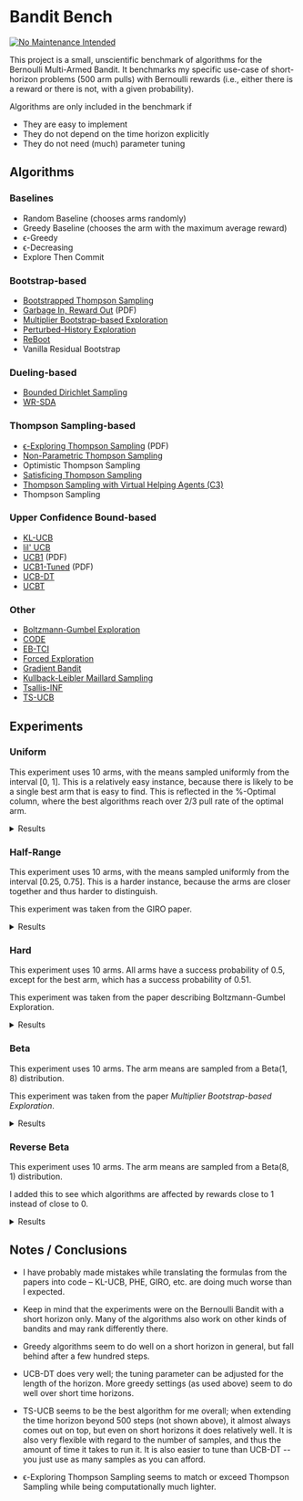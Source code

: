 # Bandit Bench

[![No Maintenance Intended](http://unmaintained.tech/badge.svg)](http://unmaintained.tech/)

This project is a small, unscientific benchmark of algorithms for the Bernoulli
Multi-Armed Bandit. It benchmarks my specific use-case of short-horizon problems
(500 arm pulls) with Bernoulli rewards (i.e., either there is a reward or there
is not, with a given probability).

Algorithms are only included in the benchmark if

- They are easy to implement
- They do not depend on the time horizon explicitly
- They do not need (much) parameter tuning

## Algorithms

### Baselines

- Random Baseline (chooses arms randomly)
- Greedy Baseline (chooses the arm with the maximum average reward)
- ϵ-Greedy
- ϵ-Decreasing
- Explore Then Commit

### Bootstrap-based

- [Bootstrapped Thompson Sampling](https://arxiv.org/abs/1410.4009)
- [Garbage In, Reward Out](http://proceedings.mlr.press/v97/kveton19a/kveton19a.pdf) (PDF)
- [Multiplier Bootstrap-based Exploration](https://arxiv.org/abs/2302.01543)
- [Perturbed-History Exploration](https://arxiv.org/abs/1902.10089)
- [ReBoot](https://arxiv.org/abs/2002.08436)
- Vanilla Residual Bootstrap

### Dueling-based

- [Bounded Dirichlet Sampling](https://arxiv.org/abs/2111.09724)
- [WR-SDA](https://arxiv.org/abs/2010.14323)

### Thompson Sampling-based

- [ϵ-Exploring Thompson Sampling](https://proceedings.mlr.press/v202/jin23b/jin23b.pdf) (PDF)
- [Non-Parametric Thompson Sampling](https://proceedings.mlr.press/v117/riou20a.html)
- Optimistic Thompson Sampling
- [Satisficing Thompson Sampling](https://arxiv.org/abs/1704.09028)
- [Thompson Sampling with Virtual Helping Agents (C3)](https://arxiv.org/abs/2209.08197)
- Thompson Sampling

### Upper Confidence Bound-based

- [KL-UCB](https://arxiv.org/abs/1102.2490)
- [lil' UCB](https://arxiv.org/abs/1312.7308)
- [UCB1](https://homes.di.unimi.it/~cesabian/Pubblicazioni/ml-02.pdf) (PDF)
- [UCB1-Tuned](https://homes.di.unimi.it/~cesabian/Pubblicazioni/ml-02.pdf) (PDF)
- [UCB-DT](https://arxiv.org/abs/2110.02690)
- [UCBT](https://arxiv.org/abs/2102.05263)

### Other

- [Boltzmann-Gumbel Exploration](https://arxiv.org/abs/1705.10257)
- [CODE](https://arxiv.org/abs/2310.14751)
- [EB-TCI](https://arxiv.org/abs/2206.05979)
- [Forced Exploration](https://arxiv.org/abs/2312.07285)
- [Gradient Bandit](https://arxiv.org/abs/2402.17235)
- [Kullback-Leibler Maillard Sampling](https://arxiv.org/abs/2304.14989)
- [Tsallis-INF](https://arxiv.org/abs/1807.07623)
- [TS-UCB](https://arxiv.org/abs/2006.06372)

## Experiments

### Uniform

This experiment uses 10 arms, with the means sampled uniformly from the interval
[0, 1]. This is a relatively easy instance, because there is likely to be a
single best arm that is easy to find. This is reflected in the %-Optimal column,
where the best algorithms reach over 2/3 pull rate of the optimal arm.

<details>
<summary>Results</summary>

<!-- `> cat uniform.md` -->
<!-- BEGIN mdsh -->
| Algorithm                                                   | %-Optimal | Regret (Mean) | Regret (Median Absolute Deviation) |  Time  |
| ----------------------------------------------------------- | --------: | ------------: | ---------------------------------: | :----: |
| TS-UCB (100 samples)                                        |     71.47 |       17.4640 |                             3.3679 | 68.56s |
| TS-UCB (10 samples)                                         |     71.86 |       17.8842 |                             3.6917 | 7.15s  |
| UCB-DT (γ=1.00)                                             |     69.93 |       18.1466 |                             2.5287 | 2.42s  |
| UCB-DT (γ=0.95)                                             |     72.44 |       18.1946 |                             2.4725 | 2.42s  |
| UCB-DT (γ=0.75)                                             |     72.50 |       18.1962 |                             2.5172 | 2.41s  |
| UCB-DT (γ=0.90)                                             |     72.42 |       18.2016 |                             2.4807 | 2.45s  |
| CODE (δ=0.990)                                              |     68.91 |       18.9329 |                             2.9569 | 0.35s  |
| Greedy                                                      |     66.26 |       19.7129 |                             2.5470 | 0.08s  |
| TS-UCB (1 samples)                                          |     71.45 |       19.9763 |                             5.3961 | 0.88s  |
| ϵ-Decreasing (ϵ=0.990)                                      |     66.35 |       20.7765 |                             2.7735 | 0.14s  |
| Thompson Sampling with Virtual Helping Agents (Combiner C3) |     63.16 |       21.1041 |                             6.1932 | 23.75s |
| ϵ-Greedy (ϵ=0.010)                                          |     66.18 |       21.1769 |                             2.8588 | 0.08s  |
| ϵ-Decreasing (ϵ=0.900)                                      |     66.48 |       21.2824 |                             2.8492 | 0.15s  |
| ϵ-Greedy (ϵ=0.020)                                          |     65.99 |       22.7752 |                             3.1672 | 0.11s  |
| ϵ-Decreasing (ϵ=0.700)                                      |     66.55 |       23.6847 |                             3.3687 | 0.13s  |
| WR-SDA                                                      |     66.87 |       23.8280 |                             5.0922 | 1.60s  |
| Optimistic Thompson Sampling                                |     68.80 |       25.6235 |                             7.1784 | 0.89s  |
| ϵ-Greedy (ϵ=0.050)                                          |     65.45 |       27.3929 |                             4.0210 | 0.11s  |
| ϵ-Exploring Thompson Sampling                               |     62.82 |       27.9018 |                             9.2377 | 0.13s  |
| UCBT                                                        |     65.40 |       28.7984 |                             4.0759 | 0.09s  |
| Thompson Sampling                                           |     66.16 |       28.8956 |                             7.1444 | 0.59s  |
| Satisficing Thompson Sampling (ϵ=0.005)                     |     65.94 |       29.0318 |                             7.1008 | 0.85s  |
| Satisficing Thompson Sampling (ϵ=0.010)                     |     65.61 |       29.3229 |                             7.0179 | 0.94s  |
| KL-UCB                                                      |     66.78 |       29.6304 |                             7.3837 | 7.41s  |
| ReBoot (r=0.25)                                             |     61.18 |       30.3599 |                             5.2731 | 0.22s  |
| CODE (δ=0.900)                                              |     54.94 |       30.6423 |                             6.5536 | 0.35s  |
| ϵ-Decreasing (ϵ=0.500)                                      |     65.55 |       31.3306 |                             4.6232 | 0.13s  |
| UCB1-Tuned                                                  |     62.03 |       31.6747 |                             3.6906 | 0.24s  |
| Vanilla Residual Bootstrap (init=0)                         |     59.99 |       33.1442 |                             5.4073 | 0.16s  |
| Non-Parametric Thompson Sampling                            |     63.70 |       33.7962 |                             7.1820 | 4.21s  |
| ReBoot (r=0.50)                                             |     58.58 |       34.0829 |                             5.9224 | 0.28s  |
| Bounded Dirichlet Sampling                                  |     63.86 |       34.1647 |                             7.1345 | 2.31s  |
| Satisficing Thompson Sampling (ϵ=0.050)                     |     57.19 |       35.0506 |                             6.7983 | 0.91s  |
| ϵ-Greedy (ϵ=0.100)                                          |     63.98 |       35.8380 |                             5.3322 | 0.11s  |
| Multiplier Bootstrap-based Exploration                      |     60.70 |       36.1612 |                             4.2418 | 5.72s  |
| Kullback-Leibler Maillard Sampling                          |     59.67 |       37.5162 |                             8.3979 | 0.49s  |
| Perturbed-History Exploration (a=1.1)                       |     56.96 |       37.8929 |                             5.6711 | 0.78s  |
| Garbage In, Reward Out (a=0.10)                             |     57.65 |       38.7302 |                             5.2772 | 0.90s  |
| Vanilla Residual Bootstrap (init=1)                         |     59.43 |       40.6304 |                             4.7837 | 0.21s  |
| Bootstrapped Thompson Sampling (J=500)                      |     40.59 |       41.9370 |                            21.7066 | 4.28s  |
| Bootstrapped Thompson Sampling (J=1000)                     |     40.88 |       41.9668 |                            21.1936 | 8.30s  |
| Bootstrapped Thompson Sampling (J=100)                      |     40.77 |       42.3584 |                            21.7453 | 1.05s  |
| Bootstrapped Thompson Sampling (J=10)                       |     39.55 |       42.8224 |                            21.8677 | 0.38s  |
| Satisficing Thompson Sampling (ϵ=0.100)                     |     44.13 |       44.2992 |                            10.4673 | 0.96s  |
| lil' UCB (δ=0.100)                                          |     52.19 |       44.8365 |                             5.5606 | 0.27s  |
| Tsallis-INF                                                 |     54.25 |       46.4787 |                             5.9697 | 1.00s  |
| Forced Exploration                                          |     62.89 |       46.6666 |                             6.2607 | 0.08s  |
| ReBoot (r=0.90)                                             |     52.24 |       47.2795 |                             6.7367 | 0.27s  |
| Garbage In, Reward Out (a=0.33)                             |     51.74 |       49.2706 |                             5.5459 | 1.16s  |
| Vanilla Residual Bootstrap (init=5)                         |     55.69 |       50.7442 |                             6.1208 | 0.21s  |
| ReBoot (r=1.00)                                             |     49.90 |       51.8800 |                             6.7533 | 0.26s  |
| EB-TCI                                                      |     42.82 |       55.0174 |                            15.7714 | 0.31s  |
| Perturbed-History Exploration (a=2.1)                       |     47.44 |       56.5448 |                             6.0521 | 0.91s  |
| ETC (m=10)                                                  |     47.32 |       56.6956 |                            11.0554 | 0.14s  |
| lil' UCB (δ=0.010)                                          |     44.08 |       62.1486 |                             6.5312 | 0.28s  |
| Garbage In, Reward Out (a=1.00)                             |     43.03 |       66.4802 |                             6.9482 | 1.15s  |
| Boltzmann-Gumbel Exploration                                |     43.87 |       68.9250 |                             6.5817 | 0.42s  |
| ReBoot (r=1.50)                                             |     40.44 |       72.1794 |                             8.1305 | 0.26s  |
| lil' UCB (δ=0.001)                                          |     39.18 |       73.8291 |                             8.0325 | 0.25s  |
| ETC (m=5)                                                   |     27.93 |       78.7963 |                            24.1796 | 0.14s  |
| ReBoot (r=1.70)                                             |     37.41 |       79.4522 |                             8.9230 | 0.25s  |
| ϵ-Decreasing (ϵ=0.200)                                      |     50.82 |       81.7548 |                            11.1762 | 0.11s  |
| ETC (m=20)                                                  |     49.52 |       85.1694 |                            11.9964 | 0.14s  |
| UCB1                                                        |     34.52 |       86.8474 |                            10.2054 | 0.15s  |
| ReBoot (r=2.10)                                             |     32.31 |       92.8131 |                            10.7156 | 0.26s  |
| ETC (m=3)                                                   |     22.30 |       98.5252 |                            27.0722 | 0.13s  |
| ETC (m=25)                                                  |     41.95 |      105.2629 |                            14.8396 | 0.14s  |
| ETC (m=2)                                                   |     20.21 |      110.5641 |                            26.8868 | 0.10s  |
| Gradient Bandit                                             |     30.32 |      110.7043 |                            17.1641 | 0.37s  |
| Gradient Bandit (with baseline)                             |     31.34 |      113.5984 |                            11.7063 | 0.42s  |
| ϵ-Decreasing (ϵ=0.100)                                      |     35.59 |      127.2145 |                            17.7947 | 0.07s  |
| CODE (δ=0.050)                                              |     10.94 |      187.9726 |                            24.8420 | 0.36s  |
| Random                                                      |     10.01 |      204.0160 |                            30.3495 | 0.01s  |
<!-- END mdsh -->

</details>

### Half-Range

This experiment uses 10 arms, with the means sampled uniformly from the interval
\[0.25, 0.75\]. This is a harder instance, because the arms are closer together
and thus harder to distinguish.

This experiment was taken from the GIRO paper.

<details>
<summary>Results</summary>

<!-- `> cat half_range.md` -->
<!-- BEGIN mdsh -->
| Algorithm                                                   | %-Optimal | Regret (Mean) | Regret (Median Absolute Deviation) |  Time  |
| ----------------------------------------------------------- | --------: | ------------: | ---------------------------------: | :----: |
| UCB-DT (γ=0.90)                                             |     43.02 |       25.6120 |                             7.2004 | 2.48s  |
| UCB-DT (γ=0.95)                                             |     43.00 |       25.6319 |                             7.1816 | 2.51s  |
| UCB-DT (γ=0.75)                                             |     43.05 |       25.6700 |                             7.2075 | 2.46s  |
| Thompson Sampling with Virtual Helping Agents (Combiner C3) |     44.11 |       26.7250 |                             8.7506 | 11.42s |
| TS-UCB (100 samples)                                        |     44.12 |       27.5176 |                             6.6972 | 68.00s |
| CODE (δ=0.990)                                              |     39.41 |       27.7728 |                            10.1499 | 0.34s  |
| UCB-DT (γ=1.00)                                             |     38.52 |       28.0522 |                             9.8213 | 2.44s  |
| ϵ-Decreasing (ϵ=0.990)                                      |     38.24 |       28.1487 |                             9.6145 | 0.14s  |
| TS-UCB (10 samples)                                         |     44.24 |       28.1670 |                             6.0343 | 7.13s  |
| Greedy                                                      |     37.83 |       28.2076 |                             9.9996 | 0.08s  |
| ϵ-Decreasing (ϵ=0.900)                                      |     38.32 |       28.3069 |                             9.4761 | 0.13s  |
| ϵ-Decreasing (ϵ=0.700)                                      |     39.35 |       28.3077 |                             8.7988 | 0.14s  |
| ϵ-Greedy (ϵ=0.010)                                          |     38.03 |       28.4793 |                             9.7905 | 0.08s  |
| ϵ-Greedy (ϵ=0.020)                                          |     38.36 |       28.6900 |                             9.4808 | 0.11s  |
| ϵ-Greedy (ϵ=0.050)                                          |     39.46 |       29.3486 |                             8.7084 | 0.11s  |
| Bootstrapped Thompson Sampling (J=10)                       |     38.57 |       29.4073 |                            13.9756 | 0.36s  |
| ϵ-Decreasing (ϵ=0.500)                                      |     40.91 |       29.4333 |                             7.5048 | 0.13s  |
| ϵ-Exploring Thompson Sampling                               |     40.14 |       30.7659 |                             8.9988 | 0.14s  |
| Bootstrapped Thompson Sampling (J=500)                      |     38.36 |       30.8943 |                            13.6813 | 4.24s  |
| Bootstrapped Thompson Sampling (J=100)                      |     38.23 |       30.9704 |                            13.6387 | 1.05s  |
| Bootstrapped Thompson Sampling (J=1000)                     |     37.93 |       31.2238 |                            13.7505 | 8.29s  |
| ϵ-Greedy (ϵ=0.100)                                          |     40.16 |       31.5381 |                             7.6639 | 0.11s  |
| TS-UCB (1 samples)                                          |     41.42 |       31.6918 |                             6.1659 | 0.90s  |
| UCBT                                                        |     41.92 |       32.0754 |                             5.3843 | 0.10s  |
| Forced Exploration                                          |     41.72 |       33.1699 |                             5.7046 | 0.08s  |
| WR-SDA                                                      |     37.74 |       34.3702 |                             7.8470 | 2.47s  |
| CODE (δ=0.900)                                              |     35.87 |       35.7202 |                            11.4984 | 0.36s  |
| UCB1-Tuned                                                  |     38.36 |       36.0304 |                             5.8517 | 0.25s  |
| ReBoot (r=0.25)                                             |     35.81 |       36.8892 |                             8.1828 | 0.19s  |
| Vanilla Residual Bootstrap (init=0)                         |     35.10 |       38.0391 |                             7.9288 | 0.17s  |
| Optimistic Thompson Sampling                                |     36.78 |       38.4207 |                             7.1289 | 0.85s  |
| Multiplier Bootstrap-based Exploration                      |     36.05 |       38.7066 |                             7.0003 | 5.70s  |
| ReBoot (r=0.50)                                             |     34.21 |       39.5480 |                             8.2009 | 0.23s  |
| ETC (m=10)                                                  |     33.45 |       40.0881 |                            11.7950 | 0.13s  |
| Thompson Sampling                                           |     35.01 |       40.5420 |                             7.5125 | 0.60s  |
| Satisficing Thompson Sampling (ϵ=0.005)                     |     34.96 |       40.5786 |                             7.5540 | 0.85s  |
| Satisficing Thompson Sampling (ϵ=0.010)                     |     34.87 |       40.6461 |                             7.5447 | 0.90s  |
| Garbage In, Reward Out (a=0.10)                             |     33.73 |       42.0945 |                             7.6013 | 1.09s  |
| Perturbed-History Exploration (a=1.1)                       |     33.49 |       42.3004 |                             7.7267 | 0.81s  |
| KL-UCB                                                      |     34.54 |       42.7149 |                             6.2245 | 7.75s  |
| EB-TCI                                                      |     30.56 |       42.8317 |                             9.3319 | 0.35s  |
| Satisficing Thompson Sampling (ϵ=0.050)                     |     32.52 |       43.1108 |                             8.0902 | 0.92s  |
| Non-Parametric Thompson Sampling                            |     33.09 |       43.6865 |                             7.5605 | 4.27s  |
| Vanilla Residual Bootstrap (init=1)                         |     32.88 |       43.7710 |                             7.4509 | 0.21s  |
| Bounded Dirichlet Sampling                                  |     32.79 |       44.7466 |                             7.9659 | 2.58s  |
| Tsallis-INF                                                 |     32.35 |       45.6862 |                             8.4068 | 1.06s  |
| lil' UCB (δ=0.100)                                          |     31.70 |       46.4287 |                             6.7023 | 0.28s  |
| Kullback-Leibler Maillard Sampling                          |     29.69 |       47.8324 |                             8.4744 | 0.50s  |
| Satisficing Thompson Sampling (ϵ=0.100)                     |     27.45 |       48.1450 |                            10.2207 | 0.96s  |
| Garbage In, Reward Out (a=0.33)                             |     30.11 |       48.1458 |                             8.0648 | 1.24s  |
| ReBoot (r=0.90)                                             |     29.34 |       48.4181 |                             8.4845 | 0.25s  |
| ϵ-Decreasing (ϵ=0.200)                                      |     33.79 |       49.1413 |                             7.5396 | 0.12s  |
| ETC (m=5)                                                   |     21.32 |       50.0278 |                            17.6885 | 0.13s  |
| ReBoot (r=1.00)                                             |     27.89 |       50.9352 |                             8.6898 | 0.25s  |
| ETC (m=20)                                                  |     31.24 |       51.1732 |                             8.6350 | 0.13s  |
| Perturbed-History Exploration (a=2.1)                       |     27.91 |       52.2188 |                             8.4423 | 0.96s  |
| Vanilla Residual Bootstrap (init=5)                         |     28.26 |       53.2834 |                             8.4062 | 0.21s  |
| ETC (m=25)                                                  |     32.18 |       56.3820 |                             8.2546 | 0.14s  |
| lil' UCB (δ=0.010)                                          |     25.83 |       56.9410 |                             8.2814 | 0.28s  |
| Garbage In, Reward Out (a=1.00)                             |     25.12 |       57.7304 |                             9.1152 | 1.17s  |
| Boltzmann-Gumbel Exploration                                |     25.61 |       58.0539 |                             8.8928 | 0.31s  |
| ReBoot (r=1.50)                                             |     22.85 |       61.0890 |                             9.6647 | 0.24s  |
| lil' UCB (δ=0.001)                                          |     22.85 |       62.7995 |                             9.1698 | 0.25s  |
| ReBoot (r=1.70)                                             |     21.38 |       64.4112 |                            10.0761 | 0.24s  |
| UCB1                                                        |     20.42 |       68.0927 |                            10.1489 | 0.16s  |
| ϵ-Decreasing (ϵ=0.100)                                      |     24.60 |       68.8686 |                             9.8576 | 0.07s  |
| ReBoot (r=2.10)                                             |     19.16 |       69.7726 |                            10.8419 | 0.24s  |
| ETC (m=3)                                                   |     15.41 |       69.9994 |                            18.3348 | 0.13s  |
| Gradient Bandit                                             |     19.00 |       75.4704 |                            12.4808 | 0.37s  |
| Gradient Bandit (with baseline)                             |     18.51 |       77.0723 |                            10.7145 | 0.43s  |
| ETC (m=2)                                                   |     15.27 |       80.4676 |                            18.0151 | 0.10s  |
| Random                                                      |     10.01 |      102.0080 |                            15.1748 | 0.02s  |
| CODE (δ=0.050)                                              |     10.00 |      102.0185 |                            14.8649 | 0.36s  |
<!-- END mdsh -->

</details>

### Hard

This experiment uses 10 arms. All arms have a success probability of 0.5, except
for the best arm, which has a success probability of 0.51.

This experiment was taken from the paper describing Boltzmann-Gumbel Exploration.

<details>
<summary>Results</summary>

<!-- `> cat hard.md` -->
<!-- BEGIN mdsh -->
| Algorithm                                                   | %-Optimal | Regret (Mean) | Regret (Median Absolute Deviation) |  Time  |
| ----------------------------------------------------------- | --------: | ------------: | ---------------------------------: | :----: |
| Greedy                                                      |     17.00 |        4.1498 |                             0.1100 | 0.08s  |
| ϵ-Decreasing (ϵ=0.990)                                      |     16.90 |        4.1552 |                             0.1000 | 0.15s  |
| ϵ-Decreasing (ϵ=0.900)                                      |     16.80 |        4.1598 |                             0.1000 | 0.14s  |
| ϵ-Greedy (ϵ=0.010)                                          |     16.64 |        4.1682 |                             0.1000 | 0.08s  |
| ϵ-Decreasing (ϵ=0.700)                                      |     16.29 |        4.1854 |                             0.1000 | 0.14s  |
| ϵ-Greedy (ϵ=0.020)                                          |     16.25 |        4.1873 |                             0.1000 | 0.12s  |
| ϵ-Greedy (ϵ=0.050)                                          |     15.11 |        4.2447 |                             0.0900 | 0.12s  |
| ϵ-Decreasing (ϵ=0.500)                                      |     14.77 |        4.2614 |                             0.0800 | 0.14s  |
| ϵ-Decreasing (ϵ=0.200)                                      |     14.05 |        4.2973 |                             0.1600 | 0.12s  |
| ϵ-Greedy (ϵ=0.100)                                          |     13.97 |        4.3014 |                             0.0800 | 0.11s  |
| ϵ-Exploring Thompson Sampling                               |     13.74 |        4.3130 |                             0.1100 | 0.14s  |
| Forced Exploration                                          |     13.53 |        4.3235 |                             0.1000 | 0.08s  |
| UCB-DT (γ=0.90)                                             |     13.27 |        4.3365 |                             0.1000 | 2.49s  |
| UCB-DT (γ=0.95)                                             |     13.27 |        4.3365 |                             0.1000 | 2.45s  |
| UCB-DT (γ=1.00)                                             |     13.19 |        4.3406 |                             0.1200 | 2.46s  |
| UCB-DT (γ=0.75)                                             |     13.05 |        4.3474 |                             0.1000 | 2.44s  |
| UCBT                                                        |     12.17 |        4.3916 |                             0.4200 | 0.09s  |
| TS-UCB (100 samples)                                        |     12.16 |        4.3922 |                             0.2500 | 68.99s |
| ϵ-Decreasing (ϵ=0.100)                                      |     11.91 |        4.4043 |                             0.1500 | 0.07s  |
| Bootstrapped Thompson Sampling (J=10)                       |     11.83 |        4.4083 |                             0.1600 | 0.36s  |
| Bootstrapped Thompson Sampling (J=500)                      |     11.80 |        4.4101 |                             0.3400 | 4.32s  |
| Bootstrapped Thompson Sampling (J=1000)                     |     11.78 |        4.4109 |                             0.3400 | 8.32s  |
| Bootstrapped Thompson Sampling (J=100)                      |     11.76 |        4.4118 |                             0.3100 | 1.06s  |
| EB-TCI                                                      |     11.56 |        4.4218 |                             0.4400 | 0.32s  |
| TS-UCB (10 samples)                                         |     11.54 |        4.4228 |                             0.2400 | 7.28s  |
| WR-SDA                                                      |     11.52 |        4.4238 |                             0.3200 | 1.74s  |
| Thompson Sampling with Virtual Helping Agents (Combiner C3) |     11.45 |        4.4276 |                             0.2600 | 4.59s  |
| Vanilla Residual Bootstrap (init=0)                         |     11.42 |        4.4292 |                             0.3500 | 0.17s  |
| CODE (δ=0.900)                                              |     11.39 |        4.4305 |                             0.4900 | 0.36s  |
| ReBoot (r=0.25)                                             |     11.38 |        4.4311 |                             0.3500 | 0.19s  |
| ReBoot (r=0.50)                                             |     11.34 |        4.4329 |                             0.3800 | 0.24s  |
| TS-UCB (1 samples)                                          |     11.21 |        4.4395 |                             0.2400 | 0.90s  |
| CODE (δ=0.990)                                              |     11.21 |        4.4397 |                             0.1200 | 0.35s  |
| Optimistic Thompson Sampling                                |     11.20 |        4.4399 |                             0.3000 | 0.88s  |
| Garbage In, Reward Out (a=0.10)                             |     11.16 |        4.4418 |                             0.3400 | 1.13s  |
| Non-Parametric Thompson Sampling                            |     11.16 |        4.4422 |                             0.3400 | 4.28s  |
| Satisficing Thompson Sampling (ϵ=0.010)                     |     11.15 |        4.4425 |                             0.3400 | 0.92s  |
| Satisficing Thompson Sampling (ϵ=0.005)                     |     11.15 |        4.4426 |                             0.3300 | 0.82s  |
| Thompson Sampling                                           |     11.14 |        4.4429 |                             0.3300 | 0.60s  |
| Perturbed-History Exploration (a=1.1)                       |     11.13 |        4.4433 |                             0.3600 | 0.86s  |
| Multiplier Bootstrap-based Exploration                      |     11.12 |        4.4439 |                             0.3100 | 5.89s  |
| Vanilla Residual Bootstrap (init=1)                         |     11.11 |        4.4443 |                             0.3500 | 0.21s  |
| Satisficing Thompson Sampling (ϵ=0.050)                     |     11.09 |        4.4454 |                             0.4000 | 0.93s  |
| Garbage In, Reward Out (a=0.33)                             |     11.04 |        4.4480 |                             0.3800 | 1.23s  |
| Tsallis-INF                                                 |     11.01 |        4.4497 |                             0.2700 | 0.99s  |
| KL-UCB                                                      |     10.99 |        4.4505 |                             0.2800 | 7.82s  |
| ReBoot (r=0.90)                                             |     10.94 |        4.4528 |                             0.3800 | 0.25s  |
| Kullback-Leibler Maillard Sampling                          |     10.91 |        4.4544 |                             0.3500 | 0.50s  |
| Perturbed-History Exploration (a=2.1)                       |     10.89 |        4.4557 |                             0.3400 | 0.97s  |
| Vanilla Residual Bootstrap (init=5)                         |     10.85 |        4.4574 |                             0.2700 | 0.20s  |
| lil' UCB (δ=0.100)                                          |     10.85 |        4.4575 |                             0.2600 | 0.29s  |
| ReBoot (r=1.00)                                             |     10.84 |        4.4578 |                             0.3500 | 0.24s  |
| Bounded Dirichlet Sampling                                  |     10.83 |        4.4586 |                             0.3100 | 2.33s  |
| UCB1-Tuned                                                  |     10.74 |        4.4632 |                             0.2400 | 0.24s  |
| Satisficing Thompson Sampling (ϵ=0.100)                     |     10.72 |        4.4641 |                             0.3100 | 0.95s  |
| lil' UCB (δ=0.010)                                          |     10.70 |        4.4651 |                             0.2200 | 0.30s  |
| Boltzmann-Gumbel Exploration                                |     10.67 |        4.4663 |                             0.2700 | 0.31s  |
| Garbage In, Reward Out (a=1.00)                             |     10.66 |        4.4669 |                             0.2600 | 1.15s  |
| lil' UCB (δ=0.001)                                          |     10.54 |        4.4730 |                             0.2000 | 0.27s  |
| ReBoot (r=1.50)                                             |     10.49 |        4.4756 |                             0.2100 | 0.26s  |
| ReBoot (r=1.70)                                             |     10.40 |        4.4798 |                             0.1800 | 0.27s  |
| ReBoot (r=2.10)                                             |     10.29 |        4.4854 |                             0.1400 | 0.28s  |
| ETC (m=25)                                                  |     10.27 |        4.4863 |                             0.0000 | 0.13s  |
| Gradient Bandit                                             |     10.27 |        4.4866 |                             0.1300 | 0.37s  |
| UCB1                                                        |     10.23 |        4.4883 |                             0.1600 | 0.13s  |
| Gradient Bandit (with baseline)                             |     10.23 |        4.4887 |                             0.1100 | 0.41s  |
| ETC (m=5)                                                   |     10.11 |        4.4943 |                             0.0000 | 0.13s  |
| ETC (m=20)                                                  |     10.11 |        4.4946 |                             0.0000 | 0.13s  |
| ETC (m=2)                                                   |     10.04 |        4.4982 |                             0.4300 | 0.09s  |
| ETC (m=3)                                                   |     10.04 |        4.4982 |                             0.4300 | 0.13s  |
| Random                                                      |     10.02 |        4.4992 |                             0.0500 | 0.01s  |
| CODE (δ=0.050)                                              |     10.00 |        4.5000 |                             0.0000 | 0.36s  |
| ETC (m=10)                                                  |      9.94 |        4.5030 |                             0.0000 | 0.13s  |
<!-- END mdsh -->

</details>

### Beta

This experiment uses 10 arms. The arm means are sampled from a Beta(1, 8) distribution.

This experiment was taken from the paper *Multiplier Bootstrap-based Exploration*.

<details>
<summary>Results</summary>

<!-- `> cat beta.md` -->
<!-- BEGIN mdsh -->
| Algorithm                                                   | %-Optimal | Regret (Mean) | Regret (Median Absolute Deviation) |  Time  |
| ----------------------------------------------------------- | --------: | ------------: | ---------------------------------: | :----: |
| UCB-DT (γ=0.75)                                             |     54.64 |       22.4071 |                             6.1492 | 2.28s  |
| UCB-DT (γ=0.90)                                             |     54.45 |       22.4627 |                             6.1571 | 2.35s  |
| UCB-DT (γ=0.95)                                             |     54.39 |       22.4968 |                             6.1852 | 2.32s  |
| UCB-DT (γ=1.00)                                             |     53.32 |       22.6778 |                             7.3649 | 2.24s  |
| Thompson Sampling with Virtual Helping Agents (Combiner C3) |     56.94 |       22.9408 |                             7.1147 | 17.00s |
| CODE (δ=0.990)                                              |     51.11 |       23.5974 |                             9.3932 | 0.34s  |
| ReBoot (r=0.25)                                             |     52.26 |       24.7586 |                             8.6759 | 0.20s  |
| TS-UCB (100 samples)                                        |     56.00 |       24.8877 |                             4.2937 | 71.28s |
| TS-UCB (10 samples)                                         |     54.84 |       26.4327 |                             4.2837 | 7.44s  |
| UCBT                                                        |     47.49 |       28.8558 |                             8.0049 | 0.09s  |
| ReBoot (r=0.50)                                             |     51.44 |       28.9633 |                             6.3791 | 0.24s  |
| TS-UCB (1 samples)                                          |     52.59 |       29.4654 |                             4.9010 | 0.93s  |
| ϵ-Decreasing (ϵ=0.500)                                      |     45.66 |       30.9426 |                            10.3885 | 0.14s  |
| Bootstrapped Thompson Sampling (J=10)                       |     49.88 |       31.1623 |                             6.5576 | 0.37s  |
| Forced Exploration                                          |     48.86 |       31.4112 |                             9.0715 | 0.08s  |
| Multiplier Bootstrap-based Exploration                      |     49.17 |       32.4139 |                             6.0942 | 5.69s  |
| ϵ-Decreasing (ϵ=0.700)                                      |     42.88 |       32.7340 |                            12.0469 | 0.14s  |
| ϵ-Exploring Thompson Sampling                               |     44.38 |       33.2239 |                            12.5400 | 0.14s  |
| ϵ-Greedy (ϵ=0.100)                                          |     44.10 |       33.2831 |                            11.8153 | 0.11s  |
| ϵ-Greedy (ϵ=0.050)                                          |     42.23 |       33.7998 |                            13.3609 | 0.12s  |
| UCB1-Tuned                                                  |     48.22 |       34.0173 |                             5.5690 | 0.24s  |
| Bootstrapped Thompson Sampling (J=100)                      |     47.17 |       34.7044 |                             6.3147 | 1.05s  |
| Garbage In, Reward Out (a=0.10)                             |     46.53 |       35.1309 |                             6.4203 | 0.88s  |
| Bootstrapped Thompson Sampling (J=500)                      |     46.87 |       35.1931 |                             6.3344 | 4.26s  |
| Bootstrapped Thompson Sampling (J=1000)                     |     46.77 |       35.2492 |                             6.3528 | 8.32s  |
| Vanilla Residual Bootstrap (init=1)                         |     46.87 |       35.3194 |                             6.1483 | 0.21s  |
| ϵ-Decreasing (ϵ=0.900)                                      |     40.31 |       35.3717 |                            14.8777 | 0.14s  |
| Optimistic Thompson Sampling                                |     47.14 |       35.7522 |                             6.0706 | 0.92s  |
| ϵ-Greedy (ϵ=0.020)                                          |     39.94 |       35.9324 |                            16.4079 | 0.12s  |
| ϵ-Decreasing (ϵ=0.990)                                      |     39.46 |       36.2891 |                            16.3213 | 0.14s  |
| Vanilla Residual Bootstrap (init=0)                         |     39.16 |       36.6560 |                            16.2068 | 0.17s  |
| ETC (m=5)                                                   |     39.97 |       37.5465 |                            17.0296 | 0.13s  |
| Thompson Sampling                                           |     45.10 |       37.7381 |                             6.5241 | 0.63s  |
| Satisficing Thompson Sampling (ϵ=0.005)                     |     45.09 |       37.7390 |                             6.4866 | 0.91s  |
| ϵ-Greedy (ϵ=0.010)                                          |     38.41 |       37.7394 |                            18.4671 | 0.09s  |
| Satisficing Thompson Sampling (ϵ=0.010)                     |     44.99 |       37.8316 |                             6.5136 | 0.93s  |
| KL-UCB                                                      |     44.75 |       37.9754 |                             5.7666 | 7.52s  |
| ETC (m=10)                                                  |     40.33 |       38.9869 |                            13.6763 | 0.14s  |
| Non-Parametric Thompson Sampling                            |     43.90 |       39.3507 |                             6.7160 | 4.21s  |
| Greedy                                                      |     36.66 |       39.9099 |                            21.7087 | 0.09s  |
| Bounded Dirichlet Sampling                                  |     43.54 |       39.9645 |                             6.6454 | 2.45s  |
| CODE (δ=0.900)                                              |     40.61 |       40.2050 |                            13.2482 | 0.37s  |
| ReBoot (r=0.90)                                             |     42.54 |       40.7881 |                             7.1968 | 0.24s  |
| Satisficing Thompson Sampling (ϵ=0.050)                     |     41.59 |       40.8984 |                             7.1496 | 0.97s  |
| WR-SDA                                                      |     36.73 |       41.0443 |                            19.6162 | 2.76s  |
| Kullback-Leibler Maillard Sampling                          |     40.83 |       41.4463 |                             7.5405 | 0.49s  |
| Perturbed-History Exploration (a=1.1)                       |     40.79 |       42.7866 |                             7.3646 | 0.83s  |
| ReBoot (r=1.00)                                             |     40.65 |       43.3432 |                             7.6618 | 0.25s  |
| ϵ-Decreasing (ϵ=0.200)                                      |     41.58 |       44.0842 |                            11.9547 | 0.12s  |
| Garbage In, Reward Out (a=0.33)                             |     38.75 |       45.1922 |                             7.8091 | 1.04s  |
| ETC (m=3)                                                   |     33.51 |       45.7840 |                            28.1017 | 0.13s  |
| ETC (m=20)                                                  |     37.94 |       47.1134 |                            13.4466 | 0.14s  |
| Satisficing Thompson Sampling (ϵ=0.100)                     |     33.63 |       48.2505 |                             9.6052 | 0.99s  |
| lil' UCB (δ=0.100)                                          |     36.34 |       48.6046 |                             7.3285 | 0.28s  |
| ETC (m=25)                                                  |     37.82 |       51.7141 |                            13.9357 | 0.14s  |
| ETC (m=2)                                                   |     29.53 |       53.1694 |                            28.6333 | 0.10s  |
| ReBoot (r=1.50)                                             |     33.20 |       53.6329 |                            10.8113 | 0.23s  |
| Perturbed-History Exploration (a=2.1)                       |     32.69 |       53.7141 |                             9.5801 | 1.02s  |
| Tsallis-INF                                                 |     32.39 |       54.7917 |                            11.3371 | 1.05s  |
| Vanilla Residual Bootstrap (init=5)                         |     31.29 |       56.3702 |                            10.3022 | 0.21s  |
| ReBoot (r=1.70)                                             |     30.99 |       56.8129 |                            12.0371 | 0.24s  |
| Garbage In, Reward Out (a=1.00)                             |     29.48 |       58.3347 |                            11.5697 | 1.22s  |
| Boltzmann-Gumbel Exploration                                |     29.89 |       58.4917 |                            11.5794 | 0.32s  |
| lil' UCB (δ=0.010)                                          |     29.25 |       58.7242 |                            11.2953 | 0.28s  |
| EB-TCI                                                      |     24.42 |       59.0388 |                            22.7179 | 0.30s  |
| ϵ-Decreasing (ϵ=0.100)                                      |     30.85 |       61.5675 |                            16.7498 | 0.08s  |
| ReBoot (r=2.10)                                             |     27.57 |       61.9376 |                            14.1671 | 0.24s  |
| lil' UCB (δ=0.001)                                          |     25.41 |       64.5631 |                            14.7753 | 0.25s  |
| UCB1                                                        |     22.31 |       69.6096 |                            17.0817 | 0.16s  |
| Gradient Bandit                                             |     20.28 |       74.1103 |                            17.5927 | 0.38s  |
| Gradient Bandit (with baseline)                             |     19.93 |       74.7782 |                            17.8747 | 0.42s  |
| Random                                                      |      9.99 |       93.1436 |                            26.0904 | 0.02s  |
| CODE (δ=0.050)                                              |     10.00 |       93.1468 |                            25.9588 | 0.36s  |
<!-- END mdsh -->

</details>

### Reverse Beta

This experiment uses 10 arms. The arm means are sampled from a Beta(8, 1) distribution.

I added this to see which algorithms are affected by rewards close to 1 instead of close to 0.

<details>
<summary>Results</summary>

<!-- `> cat reverse_beta.md` -->
<!-- BEGIN mdsh -->
| Algorithm                                                   | %-Optimal | Regret (Mean) | Regret (Median Absolute Deviation) |  Time  |
| ----------------------------------------------------------- | --------: | ------------: | ---------------------------------: | :----: |
| TS-UCB (100 samples)                                        |     59.32 |        7.2414 |                             2.1251 | 67.26s |
| TS-UCB (10 samples)                                         |     58.25 |        7.6923 |                             1.8798 | 6.99s  |
| TS-UCB (1 samples)                                          |     57.85 |        8.1863 |                             1.7591 | 0.87s  |
| UCB-DT (γ=1.00)                                             |     55.66 |        8.4709 |                             1.4837 | 2.47s  |
| UCB-DT (γ=0.90)                                             |     55.84 |        8.5612 |                             1.5143 | 2.45s  |
| UCB-DT (γ=0.95)                                             |     55.76 |        8.5784 |                             1.5121 | 2.45s  |
| Greedy                                                      |     53.82 |        8.6471 |                             1.5273 | 0.08s  |
| UCB-DT (γ=0.75)                                             |     55.91 |        8.6739 |                             1.5558 | 2.42s  |
| ϵ-Decreasing (ϵ=0.990)                                      |     53.57 |        8.8897 |                             1.5610 | 0.14s  |
| ϵ-Decreasing (ϵ=0.900)                                      |     53.45 |        9.0268 |                             1.5815 | 0.14s  |
| ϵ-Greedy (ϵ=0.010)                                          |     53.34 |        9.0561 |                             1.5947 | 0.09s  |
| Optimistic Thompson Sampling                                |     54.95 |        9.3835 |                             3.1222 | 0.77s  |
| ϵ-Greedy (ϵ=0.020)                                          |     52.84 |        9.4814 |                             1.6900 | 0.11s  |
| CODE (δ=0.990)                                              |     48.81 |        9.4822 |                             1.7486 | 0.36s  |
| ϵ-Decreasing (ϵ=0.700)                                      |     52.78 |        9.6599 |                             1.7204 | 0.14s  |
| WR-SDA                                                      |     52.23 |       10.2123 |                             2.7845 | 0.88s  |
| ϵ-Greedy (ϵ=0.050)                                          |     51.57 |       10.7107 |                             1.9386 | 0.12s  |
| ϵ-Exploring Thompson Sampling                               |     45.15 |       10.8883 |                             4.0500 | 0.14s  |
| ϵ-Decreasing (ϵ=0.500)                                      |     50.84 |       11.5088 |                             2.0720 | 0.14s  |
| KL-UCB                                                      |     51.49 |       11.6751 |                             3.5785 | 6.26s  |
| Thompson Sampling                                           |     48.51 |       12.4396 |                             2.7769 | 0.60s  |
| Thompson Sampling with Virtual Helping Agents (Combiner C3) |     37.00 |       12.6026 |                             4.1618 | 13.29s |
| Satisficing Thompson Sampling (ϵ=0.005)                     |     47.58 |       12.6638 |                             2.7907 | 0.76s  |
| ϵ-Greedy (ϵ=0.100)                                          |     49.34 |       12.7974 |                             2.3308 | 0.11s  |
| Satisficing Thompson Sampling (ϵ=0.010)                     |     45.49 |       13.1710 |                             2.8249 | 0.81s  |
| Non-Parametric Thompson Sampling                            |     47.46 |       13.6038 |                             4.3455 | 4.11s  |
| Forced Exploration                                          |     48.30 |       13.9900 |                             2.5181 | 0.08s  |
| Bounded Dirichlet Sampling                                  |     45.58 |       14.5418 |                             4.6561 | 2.19s  |
| Kullback-Leibler Maillard Sampling                          |     43.53 |       15.1294 |                             5.1731 | 0.46s  |
| UCBT                                                        |     32.33 |       18.1863 |                             6.0728 | 0.09s  |
| Satisficing Thompson Sampling (ϵ=0.050)                     |     23.97 |       18.9613 |                             5.2597 | 0.88s  |
| EB-TCI                                                      |     35.93 |       19.7395 |                             5.2415 | 0.29s  |
| ReBoot (r=0.25)                                             |     34.89 |       19.9697 |                             3.1894 | 0.19s  |
| Vanilla Residual Bootstrap (init=0)                         |     33.47 |       21.5207 |                             3.2212 | 0.17s  |
| Multiplier Bootstrap-based Exploration                      |     28.45 |       22.2710 |                             3.5416 | 5.68s  |
| ETC (m=20)                                                  |     33.55 |       22.3233 |                             4.2529 | 0.14s  |
| ETC (m=10)                                                  |     27.09 |       22.3539 |                             6.4168 | 0.14s  |
| ReBoot (r=0.50)                                             |     30.87 |       22.5161 |                             3.8147 | 0.23s  |
| ϵ-Decreasing (ϵ=0.200)                                      |     38.74 |       22.6530 |                             4.3599 | 0.12s  |
| UCB1-Tuned                                                  |     25.07 |       22.9077 |                             3.4824 | 0.25s  |
| Vanilla Residual Bootstrap (init=1)                         |     31.19 |       23.1578 |                             3.3412 | 0.21s  |
| Tsallis-INF                                                 |     26.30 |       23.2635 |                             4.3108 | 0.98s  |
| Vanilla Residual Bootstrap (init=5)                         |     30.48 |       23.8825 |                             3.5154 | 0.21s  |
| Garbage In, Reward Out (a=0.10)                             |     26.82 |       23.9510 |                             3.8778 | 0.84s  |
| Perturbed-History Exploration (a=1.1)                       |     24.17 |       24.8624 |                             4.3134 | 0.89s  |
| Satisficing Thompson Sampling (ϵ=0.100)                     |     12.50 |       26.5896 |                             8.8139 | 0.87s  |
| ETC (m=25)                                                  |     28.64 |       27.0247 |                             5.2417 | 0.14s  |
| CODE (δ=0.900)                                              |     16.26 |       27.7259 |                             4.4425 | 0.40s  |
| Garbage In, Reward Out (a=0.33)                             |     21.22 |       28.0093 |                             4.7583 | 1.14s  |
| Bootstrapped Thompson Sampling (J=500)                      |     17.05 |       28.0954 |                            16.5475 | 4.22s  |
| Bootstrapped Thompson Sampling (J=1000)                     |     16.11 |       28.1867 |                            16.6249 | 8.27s  |
| ReBoot (r=0.90)                                             |     24.08 |       28.2376 |                             5.0547 | 0.24s  |
| lil' UCB (δ=0.100)                                          |     19.19 |       28.5694 |                             4.7509 | 0.27s  |
| Bootstrapped Thompson Sampling (J=100)                      |     15.82 |       29.0489 |                            16.7117 | 1.04s  |
| ReBoot (r=1.00)                                             |     22.53 |       29.7884 |                             5.3791 | 0.24s  |
| Bootstrapped Thompson Sampling (J=10)                       |     15.12 |       30.0861 |                            17.7177 | 0.35s  |
| Perturbed-History Exploration (a=2.1)                       |     18.72 |       30.3983 |                             5.2058 | 1.04s  |
| lil' UCB (δ=0.010)                                          |     16.72 |       32.2288 |                             5.5208 | 0.28s  |
| Garbage In, Reward Out (a=1.00)                             |     17.26 |       32.4632 |                             5.6672 | 1.17s  |
| ϵ-Decreasing (ϵ=0.100)                                      |     27.51 |       32.6383 |                             6.3517 | 0.08s  |
| Boltzmann-Gumbel Exploration                                |     17.44 |       32.7460 |                             5.6438 | 0.32s  |
| lil' UCB (δ=0.001)                                          |     15.51 |       34.2797 |                             5.8524 | 0.26s  |
| ReBoot (r=1.50)                                             |     18.20 |       35.2644 |                             6.5573 | 0.24s  |
| UCB1                                                        |     14.55 |       36.1248 |                             6.3580 | 0.16s  |
| ReBoot (r=1.70)                                             |     17.25 |       36.7828 |                             6.9301 | 0.24s  |
| ReBoot (r=2.10)                                             |     15.90 |       39.2124 |                             7.5247 | 0.24s  |
| Gradient Bandit                                             |     13.72 |       39.5229 |                             8.1141 | 0.38s  |
| Gradient Bandit (with baseline)                             |     13.15 |       40.8926 |                             7.4944 | 0.42s  |
| ETC (m=5)                                                   |     12.36 |       41.7571 |                             9.1900 | 0.14s  |
| ETC (m=3)                                                   |     12.03 |       43.5920 |                             9.6906 | 0.14s  |
| ETC (m=2)                                                   |     11.03 |       45.2564 |                             9.3287 | 0.11s  |
| CODE (δ=0.050)                                              |     10.00 |       49.2639 |                             9.8811 | 0.37s  |
| Random                                                      |      9.99 |       49.2870 |                            10.0029 | 0.02s  |
<!-- END mdsh -->

</details>

## Notes / Conclusions

- I have probably made mistakes while translating the formulas from the papers
  into code – KL-UCB, PHE, GIRO, etc. are doing much worse than I expected.

- Keep in mind that the experiments were on the Bernoulli Bandit with a short
  horizon only. Many of the algorithms also work on other kinds of bandits and
  may rank differently there.

- Greedy algorithms seem to do well on a short horizon in general, but fall
  behind after a few hundred steps.

- UCB-DT does very well; the tuning parameter can be adjusted for the length
  of the horizon. More greedy settings (as used above) seem to do well over
  short time horizons.

- TS-UCB seems to be the best algorithm for me overall; when extending the time
  horizon beyond 500 steps (not shown above), it almost always comes out on top,
  but even on short horizons it does relatively well. It is also very flexible
  with regard to the number of samples, and thus the amount of time it takes to
  run it. It is also easier to tune than UCB-DT -- you just use as many samples
  as you can afford.

- ϵ-Exploring Thompson Sampling seems to match or exceed Thompson Sampling
  while being computationally much lighter.
